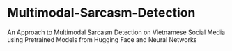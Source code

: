 # Multimodal-Sarcasm-Detection
An Approach to Multimodal Sarcasm Detection on Vietnamese Social Media using Pretrained Models from Hugging Face and Neural Networks
